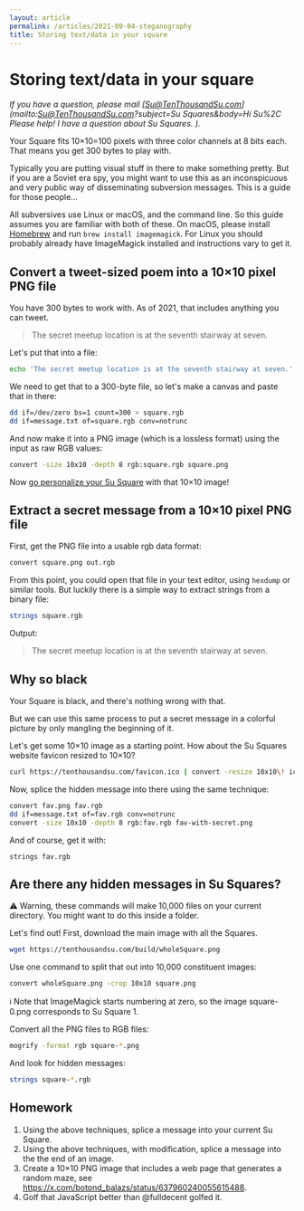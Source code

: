```yaml
---
layout: article
permalink: /articles/2021-09-04-steganography
title: Storing text/data in your square
---
```


# Storing text/data in your square 

*If you have a question, please mail [Su@TenThousandSu.com](mailto:Su@TenThousandSu.com?subject=Su Squares&body=Hi Su%2C Please help! I have a question about Su Squares. ).*

Your Square fits 10×10=100 pixels with three color channels at 8 bits each. That means you get 300 bytes to play with.

Typically you are putting visual stuff in there to make something pretty. But if you are a Soviet era spy, you might want to use this as an inconspicuous and very public way of disseminating subversion messages. This is a guide for those people...

All subversives use Linux or macOS, and the command line. So this guide assumes you are familiar with both of these. On macOS, please install [Homebrew](https://brew.sh) and run `brew install imagemagick`. For Linux you should probably already have ImageMagick installed and instructions vary to get it.

## Convert a tweet-sized poem into a 10×10 pixel PNG file

You have 300 bytes to work with. As of 2021, that includes anything you can tweet.

> The secret meetup location is at the seventh stairway at seven.

Let's put that into a file:

```sh
echo 'The secret meetup location is at the seventh stairway at seven.' > message.txt
```

We need to get that to a 300-byte file, so let's make a canvas and paste that in there:

```sh
dd if=/dev/zero bs=1 count=300 > square.rgb
dd if=message.txt of=square.rgb conv=notrunc
```

And now make it into a PNG image (which is a lossless format) using the input as raw RGB values:

```sh
convert -size 10x10 -depth 8 rgb:square.rgb square.png
```

Now [go personalize your Su Square](/personalize) with that 10×10 image!

## Extract a secret message from a 10×10 pixel PNG file

First, get the PNG file into a usable rgb data format:

```sh
convert square.png out.rgb
```

From this point, you could open that file in your text editor, using `hexdump` or similar tools. But luckily there is a simple way to extract strings from a binary file:

```sh
strings square.rgb
```

Output:

> The secret meetup location is at the seventh stairway at seven.

## Why so black

Your Square is black, and there's nothing wrong with that.

But we can use this same process to put a secret message in a colorful picture by only mangling the beginning of it.

Let's get some 10×10 image as a starting point. How about the Su Squares website favicon resized to 10×10?

```sh
curl https://tenthousandsu.com/favicon.ico | convert -resize 10x10\! ico:- fav.png
```

Now, splice the hidden message into there using the same technique:

```sh
convert fav.png fav.rgb
dd if=message.txt of=fav.rgb conv=notrunc
convert -size 10x10 -depth 8 rgb:fav.rgb fav-with-secret.png
```

And of course, get it with:

```
strings fav.rgb
```

## Are there any hidden messages in Su Squares?

:warning: Warning, these commands will make 10,000 files on your current directory. You might want to do this inside a folder.

Let's find out! First, download the main image with all the Squares.

```sh
wget https://tenthousandsu.com/build/wholeSquare.png
```

Use one command to split that out into 10,000 constituent images:

```sh
convert wholeSquare.png -crop 10x10 square.png
```

:information_source: Note that ImageMagick starts numbering at zero, so the image square-0.png corresponds to Su Square 1.

Convert all the PNG files to RGB files:

```sh
mogrify -format rgb square-*.png
```

And look for hidden messages:

```sh
strings square-*.rgb
```

## Homework

1. Using the above techniques, splice a message into your current Su Square.
2. Using the above techniques, with modification, splice a message into the the end of an image.
3. Create a 10×10 PNG image that includes a web page that generates a random maze, see https://x.com/botond_balazs/status/637960240055615488.
4. Golf that JavaScript better than @fulldecent golfed it.